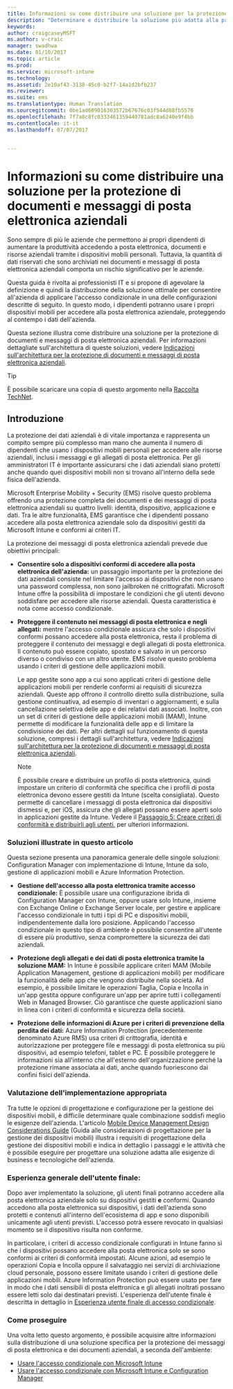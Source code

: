 ```yaml
---
title: Informazioni su come distribuire una soluzione per la protezione di documenti e messaggi di posta elettronica aziendali
description: "Determinare e distribuire la soluzione più adatta alla propria società per applicare l'accesso condizionale."
keywords: 
author: craigcaseyMSFT
ms.author: v-craic
manager: swadhwa
ms.date: 01/10/2017
ms.topic: article
ms.prod: 
ms.service: microsoft-intune
ms.technology: 
ms.assetid: 2e10af43-3138-45c0-b2f7-14a1d2bfb237
ms.reviewer: 
ms.suite: ems
ms.translationtype: Human Translation
ms.sourcegitcommit: 0be1ad609016303572b67676c03f544d88fb5576
ms.openlocfilehash: 7f7a8c8fc0333461359440781adc8a6240e9f4bb
ms.contentlocale: it-it
ms.lasthandoff: 07/07/2017


---
```


# <a name="learn-how-to-deploy-a-solution-for-protecting-company-email-and-documents"></a>Informazioni su come distribuire una soluzione per la protezione di documenti e messaggi di posta elettronica aziendali
Sono sempre di più le aziende che permettono ai propri dipendenti di aumentare la produttività accedendo a posta elettronica, documenti e risorse aziendali tramite i dispositivi mobili personali. Tuttavia, la quantità di dati riservati che sono archiviati nei documenti e messaggi di posta elettronica aziendali comporta un rischio significativo per le aziende.

Questa guida è rivolta ai professionisti IT e si propone di agevolare la definizione e quindi la distribuzione della soluzione ottimale per consentire all'azienda di applicare l'accesso condizionale in una delle configurazioni descritte di seguito. In questo modo, i dipendenti potranno usare i propri dispositivi mobili per accedere alla posta elettronica aziendale, proteggendo al contempo i dati dell'azienda.

Questa sezione illustra come distribuire una soluzione per la protezione di documenti e messaggi di posta elettronica aziendali. Per informazioni dettagliate sull'architettura di queste soluzioni, vedere [Indicazioni sull'architettura per la protezione di documenti e messaggi di posta elettronica aziendali](architecture-guidance-for-protecting-company-email-and-documents.md).

> [!TIP]
> È possibile scaricare una copia di questo argomento nella [Raccolta TechNet](https://gallery.technet.microsoft.com/Deploying-Enterprise-16499404).

## <a name="introduction"></a>Introduzione
La protezione dei dati aziendali è di vitale importanza e rappresenta un compito sempre più complesso man mano che aumenta il numero di dipendenti che usano i dispositivi mobili personali per accedere alle risorse aziendali, inclusi i messaggi e gli allegati di posta elettronica. Per gli amministratori IT è importante assicurarsi che i dati aziendali siano protetti anche quando quei dispositivi mobili non si trovano all'interno della sede fisica dell'azienda.

Microsoft Enterprise Mobility + Security (EMS) risolve questo problema offrendo una protezione completa dei documenti e dei messaggi di posta elettronica aziendali su quattro livelli: identità, dispositivo, applicazione e dati. Tra le altre funzionalità, EMS garantisce che i dipendenti possano accedere alla posta elettronica aziendale solo da dispositivi gestiti da Microsoft Intune e conformi ai criteri IT.

La protezione dei messaggi di posta elettronica aziendali prevede due obiettivi principali:

-   **Consentire solo a dispositivi conformi di accedere alla posta elettronica dell'azienda:** un passaggio importante per la protezione dei dati aziendali consiste nel limitare l'accesso ai dispositivi che non usano una password complessa, non sono jailbroken né crittografati.  Microsoft Intune offre la possibilità di impostare le condizioni che gli utenti devono soddisfare per accedere alle risorse aziendali. Questa caratteristica è nota come accesso condizionale.

-   **Proteggere il contenuto nei messaggi di posta elettronica e negli allegati:** mentre l'accesso condizionale assicura che solo i dispositivi conformi possano accedere alla posta elettronica, resta il problema di proteggere il contenuto dei messaggi e degli allegati di posta elettronica.  Il contenuto può essere copiato, spostato e salvato in un percorso diverso o condiviso con un altro utente.  EMS risolve questo problema usando i criteri di gestione delle applicazioni mobili.

    Le app gestite sono app a cui sono applicati criteri di gestione delle applicazioni mobili per renderle conformi ai requisiti di sicurezza aziendali. Queste app offrono il controllo diretto sulla distribuzione, sulla gestione continuativa, ad esempio di inventari o aggiornamenti, e sulla cancellazione selettiva delle app e dei relativi dati associati. Inoltre, con un set di criteri di gestione delle applicazioni mobili (MAM), Intune permette di modificare la funzionalità delle app e di limitare la condivisione dei dati. Per altri dettagli sul funzionamento di questa soluzione, compresi i dettagli sull'architettura, vedere [Indicazioni sull'architettura per la protezione di documenti e messaggi di posta elettronica aziendali](architecture-guidance-for-protecting-company-email-and-documents.md).

    > [!NOTE]
    > È possibile creare e distribuire un profilo di posta elettronica, quindi impostare un criterio di conformità che specifica che i profili di posta elettronica devono essere gestiti da Intune (scelta consigliata). Questo permette di cancellare i messaggi di posta elettronica dai dispositivi dismessi e, per iOS, assicura che gli allegati possano essere aperti solo in applicazioni gestite da Intune. Vedere il [Passaggio 5: Creare criteri di conformità e distribuirli agli utenti.](conditional-access-intune-configmgr-exchange.md) per ulteriori informazioni.

### <a name="solutions-covered-in-this-article"></a>Soluzioni illustrate in questo articolo
Questa sezione presenta una panoramica generale delle singole soluzioni: Configuration Manager con implementazione di Intune, Intune da solo, gestione di applicazioni mobili e Azure Information Protection.

-   **Gestione dell'accesso alla posta elettronica tramite accesso condizionale:** È possibile usare una configurazione ibrida di Configuration Manager con Intune, oppure usare solo Intune, insieme con Exchange Online o Exchange Server locale, per gestire e applicare l'accesso condizionale in tutti i tipi di PC e dispositivi mobili, indipendentemente dalla loro posizione. Applicando l'accesso condizionale in questo tipo di ambiente è possibile consentire all'utente di essere più produttivo, senza compromettere la sicurezza dei dati aziendali.

-   **Protezione degli allegati e dei dati di posta elettronica tramite la soluzione MAM:** In Intune è possibile applicare criteri MAM (Mobile Application Management, gestione di applicazioni mobili) per modificare la funzionalità delle app che vengono distribuite nella società. Ad esempio, è possibile limitare le operazioni Taglia, Copia e Incolla in un'app gestita oppure configurare un'app per aprire tutti i collegamenti Web in Managed Browser. Ciò garantisce che queste applicazioni siano in linea con i criteri di conformità e sicurezza della società.

-   **Protezione delle informazioni di Azure per i criteri di prevenzione della perdita dei dati:** Azure Information Protection (precedentemente denominato Azure RMS) usa criteri di crittografia, identità e autorizzazione per proteggere file e messaggi di posta elettronica su più dispositivi, ad esempio telefoni, tablet e PC. È possibile proteggere le informazioni sia all'interno che all'esterno dell'organizzazione perché la protezione rimane associata ai dati, anche quando fuoriescono dai confini fisici dell'azienda.

### <a name="evaluating-your-desired-implementation"></a>Valutazione dell'implementazione appropriata
Tra tutte le opzioni di progettazione e configurazione per la gestione dei dispositivi mobili, è difficile determinare quale combinazione soddisfi meglio le esigenze dell'azienda. L'articolo [Mobile Device Management Design Considerations Guide](mdm-design-considerations-guide.md) (Guida alle considerazioni di progettazione per la gestione dei dispositivi mobili) illustra i requisiti di progettazione della gestione dei dispositivi mobili e indica in dettaglio i passaggi e le attività che è possibile eseguire per progettare una soluzione adatta alle esigenze di business e tecnologiche dell'azienda.

### <a name="high-level-end-user-experience"></a>Esperienza generale dell'utente finale:
Dopo aver implementato la soluzione, gli utenti finali potranno accedere alla posta elettronica aziendale solo su dispositivi gestiti **e** conformi. Quando accedono alla posta elettronica sui dispositivi, i dati dell'azienda sono protetti e contenuti all'interno dell'ecosistema di app e sono disponibili unicamente agli utenti previsti. L'accesso potrà essere revocato in qualsiasi momento se il dispositivo risulta non conforme.

In particolare, i criteri di accesso condizionale configurati in Intune fanno sì che i dispositivi possano accedere alla posta elettronica solo se sono conformi ai criteri di conformità impostati. Alcune azioni, ad esempio le operazioni Copia e Incolla oppure il salvataggio nei servizi di archiviazione cloud personale, possono essere limitate usando i criteri di gestione delle applicazioni mobili. Azure Information Protection può essere usato per fare in modo che i dati sensibili di posta elettronica e gli allegati inoltrati possano essere letti solo dai destinatari previsti. L'esperienza dell'utente finale è descritta in dettaglio in [Esperienza utente finale di accesso condizionale](end-user-experience-conditional-access.md).

### <a name="where-to-go-from-here"></a>Come proseguire
Una volta letto questo argomento, è possibile acquisire altre informazioni sulla distribuzione di una soluzione specifica per la protezione dei messaggi di posta elettronica e dei documenti aziendali, a seconda dell'ambiente:

- [Usare l'accesso condizionale con Microsoft Intune](conditional-access-intune.md)
- [Usare l'accesso condizionale con Microsoft Intune e Configuration Manager](conditional-access-intune-configmgr.md)

